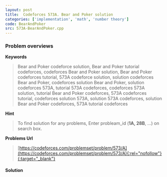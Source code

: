 ```yaml
---
layout: post
title:  Codeforces 573A. Bear and Poker solution
categories: ['implementation', 'math', 'number theory']
code: BearAndPoker
src: 573A-BearAndPoker.cpp
---
```

### **Problem overviews**

**Keywords**
> Bear and Poker codeforce solution, Bear and Poker tutorial codeforces, codeforces Bear and Poker solution, Bear and Poker codeforces tutorial, 573A codeforce solution, solution codeforces Bear and Poker, codeforces solution Bear and Poker, solution codeforces 573A, tutorial 573A codeforces, codeforces 573A solution, tutorial Bear and Poker codeforces, 573A codeforces tutorial, codeforces solution 573A, solution 573A codeforces, solution Bear and Poker codeforces, 573A tutorial codeforces

**Hint**
> To find solution for any problems, Enter probleam_id (**1A, 28B**, ...) on search box. 

**Problems Url**
> [https://codeforces.com/problemset/problem/573/A](https://codeforces.com/problemset/problem/573/A){:rel="nofollow"}{:target="_blank"}

#### **Solution**



